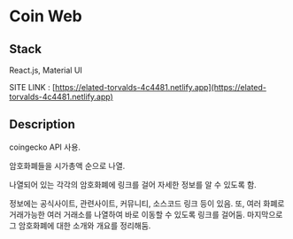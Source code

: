 # Coin Web

## Stack

React.js, Material UI

SITE LINK : [https://elated-torvalds-4c4481.netlify.app](https://elated-torvalds-4c4481.netlify.app)

## Description

coingecko API 사용.

암호화폐들을 시가총액 순으로 나열.

나열되어 있는 각각의 암호화폐에 링크를 걸어 자세한 정보를 알 수 있도록 함.

정보에는 공식사이트, 관련사이트, 커뮤니티, 소스코드 링크 등이 있음.
또, 여러 화폐로 거래가능한 여러 거래소를 나열하여 바로 이동할 수 있도록 링크를 걸어둠.
마지막으로 그 암호화폐에 대한 소개와 개요를 정리해둠.
